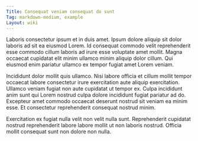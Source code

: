 ```yaml
---
Title: Consequat veniam consequat do sunt
Tag: markdown-medium, example
Layout: wiki
---
```

Laboris consectetur ipsum et in duis amet. Ipsum dolore aliquip sit dolor laboris ad sit ea eiusmod Lorem. Id consequat commodo velit reprehenderit esse commodo cillum laboris ad irure esse voluptate amet mollit. Magna occaecat cupidatat elit minim ullamco minim aliquip dolor cillum. Qui eiusmod enim pariatur ullamco ex tempor fugiat amet Lorem veniam.

Incididunt dolor mollit quis ullamco. Nisi labore officia et cillum mollit tempor occaecat labore consectetur irure exercitation aute aliquip exercitation. Ullamco veniam fugiat non aute cupidatat ut tempor ex. Culpa incididunt anim sunt qui Lorem nostrud culpa dolore incididunt fugiat pariatur ad do. Excepteur amet commodo occaecat deserunt nostrud sit veniam ea minim esse. Et consectetur reprehenderit consequat nostrud minim.

Exercitation ex fugiat nulla velit non velit nulla sunt. Reprehenderit cupidatat nostrud reprehenderit labore labore mollit ut non laboris nostrud. Officia mollit consequat sunt non dolore non nulla.
